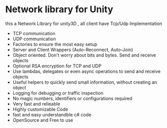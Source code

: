 # Network library for Unity 
this a Network Library for unity3D , all client have Tcp/Udp Implementation


* TCP communication
* UDP communication
* Factories to ensure the most easy setup
* Server and Client Wrappers (Auto-Reconnect, Auto-Join)
* Object oriented. Don't worry about bits and bytes. Send and receive objects
* Optional RSA encryption for TCP and UDP
* Use lambdas, delegates or even async operations to send and receive objects
* Useful helpers to quickly send small information, without creating an object
* Logging for debugging or traffic inspection
* No magic numbers, identifiers or configurations required
* Very fast and relieable 
* Highly customizable Code 
* fast and easy understandble c# code
* OpenSource and Free to use
